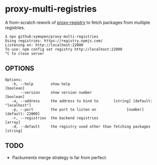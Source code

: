 # proxy-multi-registries

A from-scratch rework of [proxy-registry](https://github.com/npm/proxy-registry "npm/proxy-registry") to fetch packages from multiple registries.

``` console
$ npx github:xymopen/proxy-multi-registries
Using registries: https://registry.npmjs.com/
Listening on: http://localhost:22000
To use: npm config set registry http://localhost:22000
^C to close server
```

## OPTIONS

``` console
Options:
   -h, --help        show help                                          [boolean]
       --version     show version number                                [boolean]
   -a, --address     the address to bind to       [string] [default: "localhost"]
   -p, --port        the port to listen on              [number] [default: 22000]
   -r, --registries  the backend registries                               [array]
   -d, --default     the registry used other than fetching packages      [string]
```

## TODO

* Packuments merge strategy is far from perfect.
